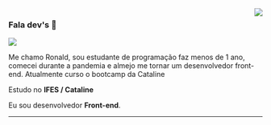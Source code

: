 <img align='right' src="https://github-readme-stats.vercel.app/api?username=ronaldfront&show_icons=true&title_color=783c00&text_color=af552e&icon_color=783c00&bg_color=f8efd4&cache_seconds=2300">

### Fala dev's :wave:

<img src="https://img.shields.io/static/v1?label=Overview&message=ronaldfront&color=f8efd4&style=for-the-badge&logo=GitHub">

<p>

Me chamo Ronald, sou estudante de programação faz menos de 1 ano, comecei durante a pandemia e almejo me tornar um desenvolvedor front-end. Atualmente curso o bootcamp da Cataline 

Estudo no **IFES / Cataline**<br/>

Eu sou desenvolvedor **Front-end**.


</p>
<hr>

